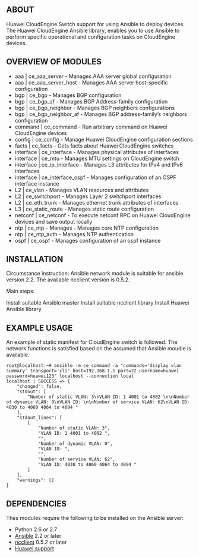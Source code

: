 ## ABOUT

Huawei CloudEngine Switch support for using Ansible to deploy devices. The Huawei CloudEngine Ansible library, enables you to use Ansible to perform specific operational and configuration tasks on CloudEngine devices.

## OVERVIEW OF MODULES

- aaa | ce_aaa_server - Manages AAA server global configuration
- aaa | ce_aaa_server_host - Manages AAA server host-specific configuration
- bgp | ce_bgp - Manages BGP configuration
- bgp | ce_bgp_af - Manages BGP Address-family configuration
- bgp | ce_bgp_neighbor - Manages BGP neighbors configurations
- bgp | ce_bgp_neighbor_af - Manages BGP address-family’s neighbors configuration
- command | ce_command - Run arbitrary command on Huawei CloudEngine devices
- config | ce_config - Manage Huawei CloudEngine configuration sections
- facts | ce_facts - Gets facts about Huawei CloudEngine switches
- interface | ce_interface - Manages physical attributes of interfaces
- interface | ce_mtu - Manages MTU settings on CloudEngine switch
- interface | ce_ip_interface - Manages L3 attributes for IPv4 and IPv6 interfaces
- interface | ce_interface_ospf - Manages configuration of an OSPF interface instance
- L2 | ce_vlan - Manages VLAN resources and attributes
- L2 | ce_switchport - Manages Layer 2 switchport interfaces
- L2 | ce_eth_trunk - Manages ethernet trunk attributes of interfaces
- L3 | ce_static_route - Manages static route configuration
- netconf | ce_netconf - To execute netconf RPC on Huawei CloudEngine devices and save output locally
- ntp | ce_ntp - Manages - Manages core NTP configuration
- ntp | ce_ntp_auth - Manages NTP authentication
- ospf | ce_ospf - Manages configuration of an ospf instance

## INSTALLATION

Circumstance instruction:
Ansible network module is suitable for ansible version 2.2. The available ncclient version is 0.5.2.

Main steps:

Install suitable Ansible master
Install suitable ncclient library
Install Huawei Ansible library

## EXAMPLE USAGE
An example of static manifest for CloudEngine switch is followed. The network functions is satisfied based on the assumed that Ansible moudle is available.
```
root@localhost:~# ansible -m ce_command -a "commands='display vlan summary' transport='cli' host=192.168.1.1 port=22 username=huawei password=huawei123" localhost --connection local
localhost | SUCCESS => {
    "changed": false, 
    "stdout": [
        "Number of static VLAN: 3\nVLAN ID: 1 4001 to 4002 \n\nNumber of dynamic VLAN: 0\nVLAN ID: \n\nNumber of service VLAN: 62\nVLAN ID: 4030 to 4060 4064 to 4094 "
    ], 
    "stdout_lines": [
        [
            "Number of static VLAN: 3", 
            "VLAN ID: 1 4001 to 4002 ", 
            "", 
            "Number of dynamic VLAN: 0", 
            "VLAN ID: ", 
            "", 
            "Number of service VLAN: 62", 
            "VLAN ID: 4030 to 4060 4064 to 4094 "
        ]
    ], 
    "warnings": []
}
```

## DEPENDENCIES

Thes modules require the following to be installed on the Ansible server:

* Python 2.6 or 2.7
* [Ansible](http://www.ansible.com) 2.2 or later
* [ncclient](https://github.com/ncclient/ncclient) 0.5.2 or later
* [Huawei support](http://www.huawei.com/en/)
